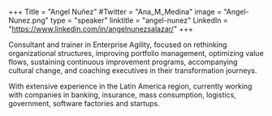 +++
Title = "Angel Nuñez"
#Twitter = "Ana_M_Medina"
image = "Angel-Nunez.png"
type = "speaker"
linktitle = "angel-nunez"
LinkedIn = "https://www.linkedin.com/in/angelnunezsalazar/"
+++

Consultant and trainer in Enterprise Agility, focused on rethinking organizational structures, improving portfolio management, optimizing value flows, sustaining continuous improvement programs, accompanying cultural change, and coaching executives in their transformation journeys.

With extensive experience in the Latin America region, currently working with companies in banking, insurance, mass consumption, logistics, government, software factories and startups.



